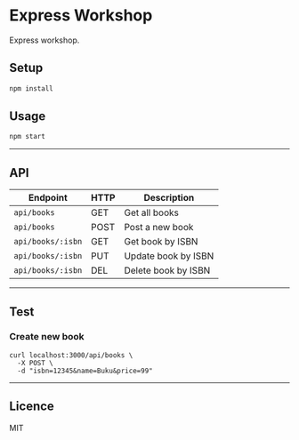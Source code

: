 # Express Workshop

Express workshop.

## Setup

```sh
npm install
```

## Usage

```sh
npm start
```

--------------------------------------------------------------------------------

## API

| Endpoint          | HTTP | Description
|-------------------|------|------------
| `api/books`       | GET  | Get all books
| `api/books`       | POST | Post a new book
| `api/books/:isbn` | GET  | Get book by ISBN
| `api/books/:isbn` | PUT  | Update book by ISBN
| `api/books/:isbn` | DEL  | Delete book by ISBN

--------------------------------------------------------------------------------

## Test

### Create new book

```
curl localhost:3000/api/books \
  -X POST \
  -d "isbn=12345&name=Buku&price=99"
```

--------------------------------------------------------------------------------

## Licence

MIT
